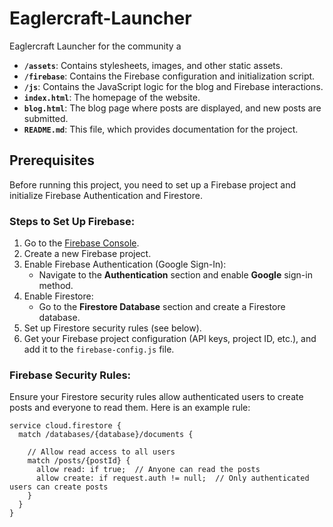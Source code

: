 # Eaglercraft-Launcher
Eaglercraft Launcher for the community
a
- **`/assets`**: Contains stylesheets, images, and other static assets.
- **`/firebase`**: Contains the Firebase configuration and initialization script.
- **`/js`**: Contains the JavaScript logic for the blog and Firebase interactions.
- **`index.html`**: The homepage of the website.
- **`blog.html`**: The blog page where posts are displayed, and new posts are submitted.
- **`README.md`**: This file, which provides documentation for the project.

## Prerequisites

Before running this project, you need to set up a Firebase project and initialize Firebase Authentication and Firestore.

### Steps to Set Up Firebase:

1. Go to the [Firebase Console](https://console.firebase.google.com/).
2. Create a new Firebase project.
3. Enable Firebase Authentication (Google Sign-In):
   - Navigate to the **Authentication** section and enable **Google** sign-in method.
4. Enable Firestore:
   - Go to the **Firestore Database** section and create a Firestore database.
5. Set up Firestore security rules (see below).
6. Get your Firebase project configuration (API keys, project ID, etc.), and add it to the `firebase-config.js` file.

### Firebase Security Rules:

Ensure your Firestore security rules allow authenticated users to create posts and everyone to read them. Here is an example rule:

```plaintext
service cloud.firestore {
  match /databases/{database}/documents {
    
    // Allow read access to all users
    match /posts/{postId} {
      allow read: if true;  // Anyone can read the posts
      allow create: if request.auth != null;  // Only authenticated users can create posts
    }
  }
}
